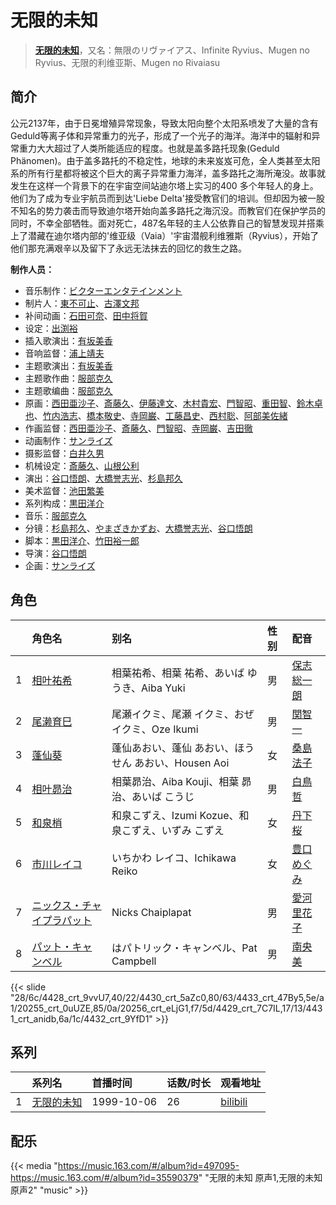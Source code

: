 # 无限的未知


> <u>**[无限的未知](https://bgm.tv/subject/1937)**</u>，又名：無限のリヴァイアス、Infinite Ryvius、Mugen no Ryvius、无限的利维亚斯、Mugen no Rivaiasu

## 简介

公元2137年，由于日冕增殖异常现象，导致太阳向整个太阳系喷发了大量的含有Geduld等离子体和异常重力的光子，形成了一个光子的海洋。海洋中的辐射和异常重力大大超过了人类所能适应的程度。也就是盖多路托现象(Geduld Phänomen)。由于盖多路托的不稳定性，地球的未来岌岌可危，全人类甚至太阳系的所有行星都将被这个巨大的离子异常重力海洋，盖多路托之海所淹没。故事就发生在这样一个背景下的在宇宙空间站迪尔塔上实习的400 多个年轻人的身上。他们为了成为专业宇航员而到达'Liebe Delta'接受教官们的培训。但却因为被一股不知名的势力袭击而导致迪尔塔开始向盖多路托之海沉没。而教官们在保护学员的同时，不幸全部牺牲。面对死亡，487名年轻的主人公依靠自己的智慧发现并搭乘上了潜藏在迪尔塔内部的'维亚级（Vaia）'宇宙潜舰利维雅斯（Ryvius），开始了他们那充满艰辛以及留下了永远无法抹去的回忆的救生之路。

**制作人员：**
- 音乐制作：[ビクターエンタテインメント](https://bgm.tv/person/41)
- 制片人：[東不可止](https://bgm.tv/person/6120)、[古澤文邦](https://bgm.tv/person/63115)
- 补间动画：[石田可奈](https://bgm.tv/person/6886)、[田中将賀](https://bgm.tv/person/3269)
- 设定：[出渕裕](https://bgm.tv/person/43)
- 插入歌演出：[有坂美香](https://bgm.tv/person/15588)
- 音响监督：[浦上靖夫](https://bgm.tv/person/192)
- 主题歌演出：[有坂美香](https://bgm.tv/person/15588)
- 主题歌作曲：[服部克久](https://bgm.tv/person/14)
- 主题歌编曲：[服部克久](https://bgm.tv/person/14)
- 原画：[西田亜沙子](https://bgm.tv/person/620)、[斎藤久](https://bgm.tv/person/3486)、[伊藤達文](https://bgm.tv/person/2992)、[木村貴宏](https://bgm.tv/person/419)、[門智昭](https://bgm.tv/person/3034)、[重田智](https://bgm.tv/person/11434)、[鈴木卓也](https://bgm.tv/person/11414)、[竹内浩志](https://bgm.tv/person/3279)、[橋本敬史](https://bgm.tv/person/3426)、[寺岡巌](https://bgm.tv/person/11592)、[工藤昌史](https://bgm.tv/person/2562)、[西村聡](https://bgm.tv/person/211)、[阿部美佐緒](https://bgm.tv/person/11377)
- 作画监督：[西田亜沙子](https://bgm.tv/person/620)、[斎藤久](https://bgm.tv/person/3486)、[門智昭](https://bgm.tv/person/3034)、[寺岡巌](https://bgm.tv/person/11592)、[吉田徹](https://bgm.tv/person/418)
- 动画制作：[サンライズ](https://bgm.tv/person/189)
- 摄影监督：[白井久男](https://bgm.tv/person/15)
- 机械设定：[斎藤久](https://bgm.tv/person/3486)、[山根公利](https://bgm.tv/person/9238)
- 演出：[谷口悟朗](https://bgm.tv/person/185)、[大橋誉志光](https://bgm.tv/person/382)、[杉島邦久](https://bgm.tv/person/949)
- 美术监督：[池田繁美](https://bgm.tv/person/11720)
- 系列构成：[黒田洋介](https://bgm.tv/person/163)
- 音乐：[服部克久](https://bgm.tv/person/14)
- 分镜：[杉島邦久](https://bgm.tv/person/949)、[やまざきかずお](https://bgm.tv/person/494)、[大橋誉志光](https://bgm.tv/person/382)、[谷口悟朗](https://bgm.tv/person/185)
- 脚本：[黒田洋介](https://bgm.tv/person/163)、[竹田裕一郎](https://bgm.tv/person/2685)
- 导演：[谷口悟朗](https://bgm.tv/person/185)
- 企画：[サンライズ](https://bgm.tv/person/189)

## 角色

|     |   角色名   |   别名  | 性别 |  配音  |
|:--- |:------  |:----      |:---  |:--   |
| 1 | [相叶祐希](https://bgm.tv/character/4428) | 相葉祐希、相葉 祐希、あいば ゆうき、Aiba Yuki | 男 | [保志総一朗](https://bgm.tv/person/3884) |
| 2 | [尾濑育巳](https://bgm.tv/character/4430) | 尾瀬イクミ、尾瀬 イクミ、おぜ イクミ、Oze Ikumi | 男 | [関智一](https://bgm.tv/person/3868) |
| 3 | [蓬仙葵](https://bgm.tv/character/4433) | 蓬仙あおい、蓬仙 あおい、ほうせん あおい、Housen Aoi | 女 | [桑島法子](https://bgm.tv/person/3867) |
| 4 | [相叶昴治](https://bgm.tv/character/20255) | 相葉昴治、Aiba Kouji、相葉 昴治、あいば こうじ | 男 | [白鳥哲](https://bgm.tv/person/3966) |
| 5 | [和泉梢](https://bgm.tv/character/20256) | 和泉こずえ、Izumi Kozue、和泉こずえ、いずみ こずえ | 女 | [丹下桜](https://bgm.tv/person/4055) |
| 6 | [市川レイコ](https://bgm.tv/character/4429) | いちかわ レイコ、Ichikawa Reiko | 女 | [豊口めぐみ](https://bgm.tv/person/3866) |
| 7 | [ニックス・チャイプラパット](https://bgm.tv/character/4431) | Nicks Chaiplapat | 男 | [愛河里花子](https://bgm.tv/person/4030) |
| 8 | [パット・キャンベル](https://bgm.tv/character/4432) | はパトリック・キャンベル、Pat Campbell | 男 | [南央美](https://bgm.tv/person/3858) |

{{< slide "28/6c/4428_crt_9vvU7,40/22/4430_crt_5aZc0,80/63/4433_crt_47By5,5e/a1/20255_crt_0uUZE,85/0a/20256_crt_eLjG1,f7/5d/4429_crt_7C7IL,17/13/4431_crt_anidb,6a/1c/4432_crt_9YfD1" >}}

## 系列

|     |   系列名   |   首播时间  | 话数/时长  | 观看地址 |
|:---  |:------    |:----      |:---       |:---  |
| 1 |[无限的未知](https://bgm.tv/subject/1937)| 1999-10-06 | 26 | [bilibili](https://www.bilibili.com/bangumi/play/ss2208)  |


## 配乐

{{< media "https://music.163.com/#/album?id=497095-https://music.163.com/#/album?id=35590379"
"无限的未知 原声1,无限的未知 原声2"
"music" >}}
